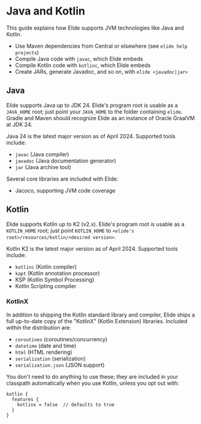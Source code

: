 # Java and Kotlin

This guide explains how Elide supports JVM technologies like Java and Kotlin.

- Use Maven dependencies from Central or elsewhere (see `elide help projects`)
- Compile Java code with `javac`, which Elide embeds
- Compile Kotlin code with `kotlinc`, which Elide embeds
- Create JARs, generate Javadoc, and so on, with `elide <javadoc|jar>`

## Java

Elide supports Java up to JDK 24. Elide's program root is usable as a `JAVA_HOME` root; just point your `JAVA_HOME` to
the folder containing `elide`. Gradle and Maven should recognize Elide as an instance of Oracle GraalVM at JDK 24.

Java 24 is the latest major version as of April 2024. Supported tools include:

- `javac` (Java compiler)
- `javadoc` (Java documentation generator)
- `jar` (Java archive tool)

Several core libraries are included with Elide:

- Jacoco, supporting JVM code coverage

## Kotlin

Elide supports Kotlin up to K2 (v2.x). Elide's program root is usable as a `KOTLIN_HOME` root; just point `KOTLIN_HOME`
to `<elide's root>/resources/kotlin/<desired version>`.

Kotlin K2 is the latest major version as of April 2024. Supported tools include:

- `kotlinc` (Kotlin compiler)
- `kapt` (Kotlin annotation processor)
- KSP (Kotlin Symbol Processing)
- Kotlin Scripting compiler

### KotlinX

In addition to shipping the Kotlin standard library and compiler, Elide ships a full up-to-date copy of the "KotlinX"
(Kotlin Extension) libraries. Included within the distribution are:

- `coroutines` (coroutines/concurrency)
- `datetime` (date and time)
- `html` (HTML rendering)
- `serialization` (serialization)
- `serialization.json` (JSON support)

You don't need to do anything to use these; they are included in your classpath automatically when you use Kotlin,
unless you opt out with:

```pkl
kotlin {
  features {
    kotlinx = false  // defaults to true
  }
}
```
